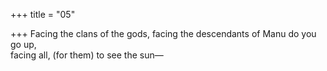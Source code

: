+++
title = "05"

+++
Facing the clans of the gods, facing the descendants of Manu do  you go up,  
facing all, (for them) to see the sun—  